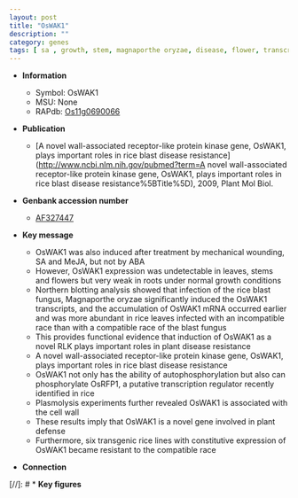 ```yaml
---
layout: post
title: "OsWAK1"
description: ""
category: genes
tags: [ sa , growth, stem, magnaporthe oryzae, disease, flower, transcription regulator, root, blast, cell wall, defense, disease resistance, blast disease, resistant]
---
```


* **Information**  
    + Symbol: OsWAK1  
    + MSU: None  
    + RAPdb: [Os11g0690066](https://rapdb.dna.affrc.go.jp/locus/?name=Os11g0690066)  

* **Publication**  
    + [A novel wall-associated receptor-like protein kinase gene, OsWAK1, plays important roles in rice blast disease resistance](http://www.ncbi.nlm.nih.gov/pubmed?term=A novel wall-associated receptor-like protein kinase gene, OsWAK1, plays important roles in rice blast disease resistance%5BTitle%5D), 2009, Plant Mol Biol.

* **Genbank accession number**  
    + [AF327447](http://www.ncbi.nlm.nih.gov/nuccore/AF327447)

* **Key message**  
    + OsWAK1 was also induced after treatment by mechanical wounding, SA and MeJA, but not by ABA
    + However, OsWAK1 expression was undetectable in leaves, stems and flowers but very weak in roots under normal growth conditions
    + Northern blotting analysis showed that infection of the rice blast fungus, Magnaporthe oryzae significantly induced the OsWAK1 transcripts, and the accumulation of OsWAK1 mRNA occurred earlier and was more abundant in rice leaves infected with an incompatible race than with a compatible race of the blast fungus
    + This provides functional evidence that induction of OsWAK1 as a novel RLK plays important roles in plant disease resistance
    + A novel wall-associated receptor-like protein kinase gene, OsWAK1, plays important roles in rice blast disease resistance
    + OsWAK1 not only has the ability of autophosphorylation but also can phosphorylate OsRFP1, a putative transcription regulator recently identified in rice
    + Plasmolysis experiments further revealed OsWAK1 is associated with the cell wall
    + These results imply that OsWAK1 is a novel gene involved in plant defense
    + Furthermore, six transgenic rice lines with constitutive expression of OsWAK1 became resistant to the compatible race

* **Connection**  

[//]: # * **Key figures**  


